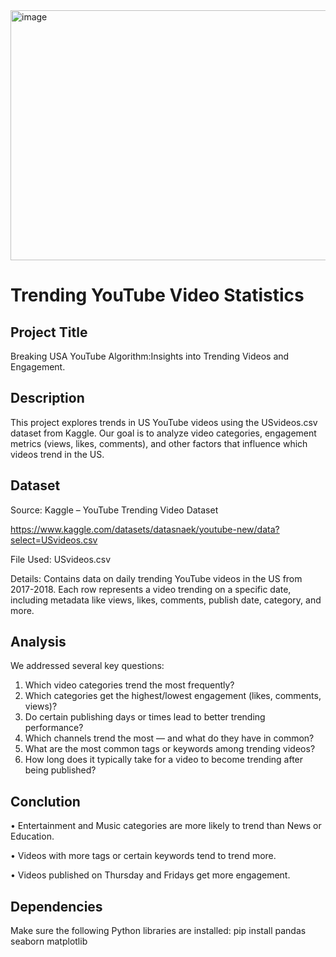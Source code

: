 <img width="600" height="400" alt="image" src="https://github.com/user-attachments/assets/486c25bf-9f45-477c-bc52-329b80340c05" />

# Trending YouTube Video Statistics 

## Project Title 

Breaking USA YouTube Algorithm:Insights into Trending Videos and Engagement.

## Description
This project explores trends in US YouTube videos using the USvideos.csv dataset from Kaggle.
Our goal is to analyze video categories, engagement metrics (views, likes, comments), and other factors that influence which videos trend in the US.



## Dataset

Source: Kaggle – YouTube Trending Video Dataset

https://www.kaggle.com/datasets/datasnaek/youtube-new/data?select=USvideos.csv

File Used: USvideos.csv

Details: Contains data on daily trending YouTube videos in the US from 2017-2018. Each row represents a video trending on a specific date, including metadata like views, likes, comments, publish date, category, and more.

## Analysis
We addressed several key questions:
1.	Which video categories trend the most frequently?
2.	Which categories get the highest/lowest engagement (likes, comments, views)?
3.	Do certain publishing days or times lead to better trending performance?
4.	Which channels trend the most — and what do they have in common?
5.	What are the most common tags or keywords among trending videos?
6.	How long does it typically take for a video to become trending after being published?



## Conclution

•	Entertainment and Music categories are more likely to trend than News or Education.

•	Videos with more tags or certain keywords tend to trend more.

•	Videos published on Thursday and Fridays get more engagement.


## Dependencies

Make sure the following Python libraries are installed:
pip install pandas seaborn matplotlib


